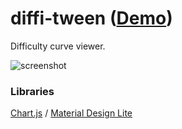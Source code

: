 diffi-tween ([Demo](https://abagames.github.io/diffi-tween/index.html))
======================
Difficulty curve viewer.

![screenshot](https://abagames.github.io/diffi-tween/screenshot.png)

### Libraries

[Chart.js](http://www.chartjs.org/) /
[Material Design Lite](https://getmdl.io/index.html)
